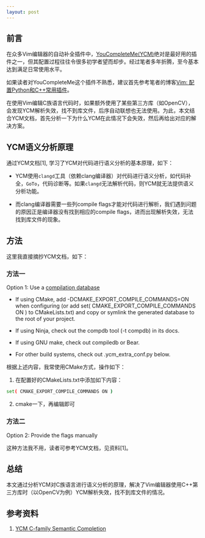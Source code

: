 ```yaml
---
layout: post
---
```


## 前言


在众多Vim编辑器的自动补全插件中，[YouCompleteMe(YCM)](https://github.com/ycm-core/YouCompleteMe/)绝对是最好用的插件之一，但其配置过程往往令很多初学者望而却步。经过笔者多年折腾，至今基本达到满足日常使用水平。

如果读者对YouCompleteMe这个插件不熟悉，建议首先参考笔者的博客[Vim: 配置Python和C++常用插件](https://xuyangcao.github.io/blog/tools/vim_configs/)。

在使用Vim编辑C族语言代码时，如果额外使用了某些第三方库（如OpenCV），会发现YCM解析失效，找不到库文件，后序自动联想也无法使用。为此，本文结合YCM文档，首先分析一下为什么YCM在此情况下会失效，然后再给出对应的解决方案。


## YCM语义分析原理

通过YCM文档[1], 学习了YCM对代码进行语义分析的基本原理，如下：

- YCM使用`clangd`工具（依赖clang编译器）对代码进行语义分析，如代码补全，`GoTo`，代码诊断等。如果`clangd`无法解析代码，则YCM就无法提供语义分析功能。

- 而clang编译器需要一些列compile flags才能对代码进行解析，我们遇到问题的原因正是编译器没有找到相应的compile flags，进而出现解析失效，无法找到库文件的现象。


## 方法

这里我直接摘抄YCM文档，如下：

### 方法一

Option 1: Use a [compilation database](https://clang.llvm.org/docs/JSONCompilationDatabase.html)

- If using CMake, add -DCMAKE_EXPORT_COMPILE_COMMANDS=ON when configuring (or add set( CMAKE_EXPORT_COMPILE_COMMANDS ON ) to CMakeLists.txt) and copy or symlink the generated database to the root of your project.

- If using Ninja, check out the compdb tool (-t compdb) in its docs.

- If using GNU make, check out compiledb or Bear.

- For other build systems, check out .ycm_extra_conf.py below.


根据上述内容，我常使用CMake方式，操作如下：

1. 在配置好的CMakeLists.txt中添加如下内容：

```bash
set( CMAKE_EXPORT_COMPILE_COMMANDS ON )
```

2. cmake一下，再编辑即可


### 方法二

Option 2: Provide the flags manually

这种方法我不用，读者可参考YCM文档，见资料[1]。


## 总结

本文通过分析YCM对C族语言进行语义分析的原理，解决了Vim编辑器使用C++第三方库时（以OpenCV为例）YCM解析失效，找不到库文件的情况。


## 参考资料

1. [YCM C-family Semantic Completion](https://github.com/ycm-core/YouCompleteMe#c-family-semantic-completion)
